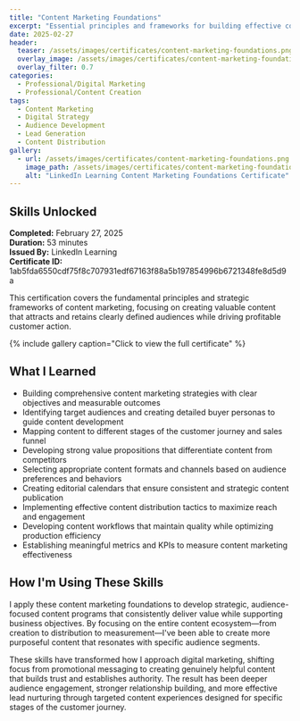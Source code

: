 ```yaml
---
title: "Content Marketing Foundations"
excerpt: "Essential principles and frameworks for building effective content marketing strategies that attract, engage, and convert audiences"
date: 2025-02-27
header:
  teaser: /assets/images/certificates/content-marketing-foundations.png
  overlay_image: /assets/images/certificates/content-marketing-foundations.png
  overlay_filter: 0.7
categories:
  - Professional/Digital Marketing
  - Professional/Content Creation
tags:
  - Content Marketing
  - Digital Strategy
  - Audience Development
  - Lead Generation
  - Content Distribution
gallery:
  - url: /assets/images/certificates/content-marketing-foundations.png
    image_path: /assets/images/certificates/content-marketing-foundations.png
    alt: "LinkedIn Learning Content Marketing Foundations Certificate"
---
```


## Skills Unlocked

**Completed:** February 27, 2025  
**Duration:** 53 minutes  
**Issued By:** LinkedIn Learning  
**Certificate ID:** 1ab5fda6550cdf75f8c707931edf67163f88a5b197854996b6721348fe8d5d9a

This certification covers the fundamental principles and strategic frameworks of content marketing, focusing on creating valuable content that attracts and retains clearly defined audiences while driving profitable customer action.

{% include gallery caption="Click to view the full certificate" %}

## What I Learned

* Building comprehensive content marketing strategies with clear objectives and measurable outcomes
* Identifying target audiences and creating detailed buyer personas to guide content development
* Mapping content to different stages of the customer journey and sales funnel
* Developing strong value propositions that differentiate content from competitors
* Selecting appropriate content formats and channels based on audience preferences and behaviors
* Creating editorial calendars that ensure consistent and strategic content publication
* Implementing effective content distribution tactics to maximize reach and engagement
* Developing content workflows that maintain quality while optimizing production efficiency
* Establishing meaningful metrics and KPIs to measure content marketing effectiveness

## How I'm Using These Skills

I apply these content marketing foundations to develop strategic, audience-focused content programs that consistently deliver value while supporting business objectives. By focusing on the entire content ecosystem—from creation to distribution to measurement—I've been able to create more purposeful content that resonates with specific audience segments.

These skills have transformed how I approach digital marketing, shifting focus from promotional messaging to creating genuinely helpful content that builds trust and establishes authority. The result has been deeper audience engagement, stronger relationship building, and more effective lead nurturing through targeted content experiences designed for specific stages of the customer journey.